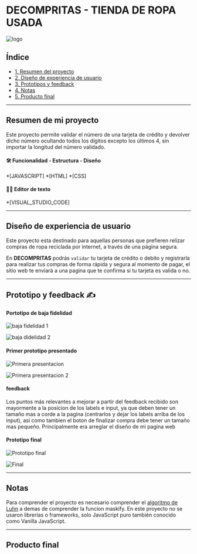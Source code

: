 # DECOMPRITAS - TIENDA DE ROPA USADA

![logo](https://user-images.githubusercontent.com/127140327/228970466-109c965b-ca43-4ca5-8eca-a487ea97d332.jpg)

## Índice

* [1. Resumen del proyecto](#1-resumen-del-proyecto)
* [2. Diseño de experiencia de usuario](#3-(diseño-de-experiencia-de-usuario))
* [3. Prototipos y feedback](#2-imagen-prototipo)
* [4. Notas](#4-notas)
* [5. Producto final](#5-link-de-gelipay)

***


## Resumen de mi proyecto
Este proyecto permite validar el número de una tarjeta de crédito y devolver dicho número ocultando todos los dígitos excepto los últimos 4, sin importar la longitud del número validado.

#### 🛠 Funcionalidad - Estructura - Diseño 
*[JAVASCRIPT]
*[HTML]
*[CSS]

#### 👩‍💻 Editor de texto
*[VISUAL_STUDIO_CODE]

***


## Diseño de experiencia de usuario

Este proyecto esta destinado para aquellas personas que prefieren relizar compras de ropa reciclada por internet, a través de una página segura.

En **DECOMPRITAS** podrás `validar` tu tarjeta de crédito o debito y registrarla para realizar tus compras de forma rápida y segura al momento de pagar, el sitio web te enviará a una pagina que te confirma si tu tarjeta es valida o no.

***


## Prototipo y feedback ✍️

#### Portotipo de baja fidelidad

![baja fidelidad 1](https://user-images.githubusercontent.com/127140327/228965203-75f8ed6f-de8a-4017-b42b-d5a4a565495e.jpg)

![baja didelidad 2](https://user-images.githubusercontent.com/127140327/228965254-a3a3bf5d-6441-44aa-8bd5-3dc752abc82a.jpg)

#### Primer prototipo presentado

![Primera presentacion](https://user-images.githubusercontent.com/127140327/228975222-ddbaa102-e74c-4813-80f5-8750284cc1d7.jpg)

![Primera presentacion 2](https://user-images.githubusercontent.com/127140327/228975810-f0db5b1f-9cc8-4a71-9c55-fc5c2b124ca8.jpg)

#### feedback

Los puntos más relevantes a mejorar a partir del feedback recibido son mayormente a la posicion de los labels e input, ya que deben tener un tamaño mas a corde a la pagina (centrarlos y dejar los labels arriba de los input), asi como tambien el boton de finalizar compra debe tener un tamaño mas pequeño. Principalmente era arreglar el diseño de mi pagina web

#### Prototipo final

![Prototipo final](https://user-images.githubusercontent.com/127140327/228977213-ff58d837-6eeb-4a71-96ac-d8d9ade720f5.jpg)

![Final](https://user-images.githubusercontent.com/127140327/228977332-214be60a-4552-469a-8436-e3943b31257c.jpg)


***


## Notas
Para comprender el proyecto es necesario comprender el [algoritmo de Luhn](https://es.wikipedia.org/wiki/Algoritmo_de_Luhn) a demas de comprender la funcion maskify.
En este proyecto no se usaron librerías o frameworks, solo JavaScript puro también conocido como Vanilla JavaScript.

***


## Producto final